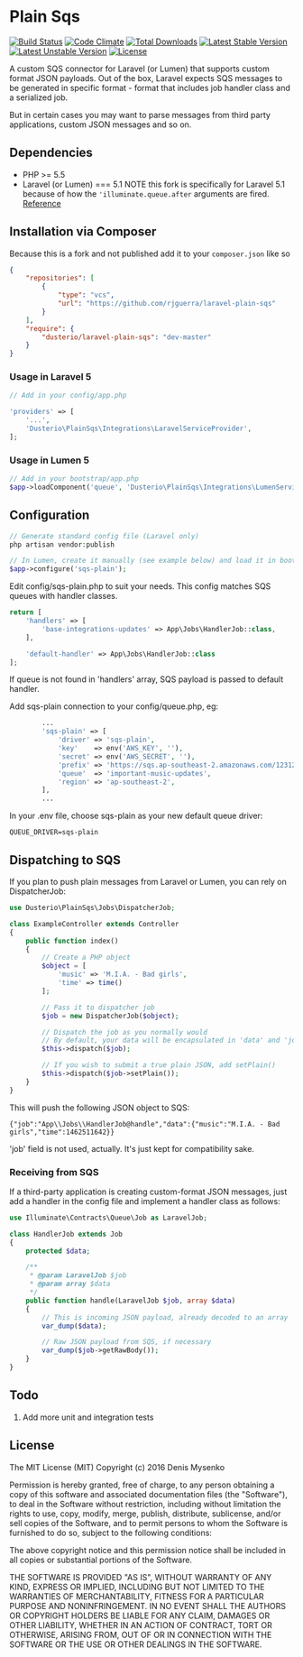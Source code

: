 # Plain Sqs
[![Build Status](https://travis-ci.org/dusterio/laravel-plain-sqs.svg)](https://travis-ci.org/dusterio/laravel-plain-sqs)
[![Code Climate](https://codeclimate.com/github/dusterio/link-preview/badges/gpa.svg)](https://codeclimate.com/github/dusterio/link-preview/badges)
[![Total Downloads](https://poser.pugx.org/dusterio/laravel-plain-sqs/d/total.svg)](https://packagist.org/packages/dusterio/laravel-plain-sqs)
[![Latest Stable Version](https://poser.pugx.org/dusterio/laravel-plain-sqs/v/stable.svg)](https://packagist.org/packages/dusterio/laravel-plain-sqs)
[![Latest Unstable Version](https://poser.pugx.org/dusterio/laravel-plain-sqs/v/unstable.svg)](https://packagist.org/packages/dusterio/laravel-plain-sqs)
[![License](https://poser.pugx.org/dusterio/laravel-plain-sqs/license.svg)](https://packagist.org/packages/dusterio/laravel-plain-sqs)

A custom SQS connector for Laravel (or Lumen) that supports custom format JSON payloads. Out of the box, Laravel expects
SQS messages to be generated in specific format - format that includes job handler class and a serialized job.

But in certain cases you may want to parse messages from third party applications, custom JSON messages and so on.

## Dependencies

* PHP >= 5.5
* Laravel (or Lumen) === 5.1
NOTE this fork is specifically for Laravel 5.1 because of how the 
`'illuminate.queue.after` arguments are fired. [Reference](https://github.com/laravel/framework/blob/5.1/src/Illuminate/Queue/Worker.php#L253)

## Installation via Composer

Because this is a fork and not published add it to your `composer.json` like so

```json
{
    "repositories": [
        {
            "type": "vcs",
            "url": "https://github.com/rjguerra/laravel-plain-sqs"
        }
    ],
    "require": {
        "dusterio/laravel-plain-sqs": "dev-master"
    }
}

```

### Usage in Laravel 5

```php
// Add in your config/app.php

'providers' => [
    '...',
    'Dusterio\PlainSqs\Integrations\LaravelServiceProvider',
];
```

### Usage in Lumen 5

```php
// Add in your bootstrap/app.php
$app->loadComponent('queue', 'Dusterio\PlainSqs\Integrations\LumenServiceProvider');
```

## Configuration

```php
// Generate standard config file (Laravel only)
php artisan vendor:publish

// In Lumen, create it manually (see example below) and load it in bootstrap/app.php
$app->configure('sqs-plain');
```

Edit config/sqs-plain.php to suit your needs. This config matches SQS queues with handler classes.

```php
return [
    'handlers' => [
        'base-integrations-updates' => App\Jobs\HandlerJob::class,
    ],

    'default-handler' => App\Jobs\HandlerJob::class
];
```

If queue is not found in 'handlers' array, SQS payload is passed to default handler.

Add sqs-plain connection to your config/queue.php, eg:
```php
        ...
        'sqs-plain' => [
            'driver' => 'sqs-plain',
            'key'    => env('AWS_KEY', ''),
            'secret' => env('AWS_SECRET', ''),
            'prefix' => 'https://sqs.ap-southeast-2.amazonaws.com/123123/',
            'queue'  => 'important-music-updates',
            'region' => 'ap-southeast-2',
        ],
        ...
```

In your .env file, choose sqs-plain as your new default queue driver:
```
QUEUE_DRIVER=sqs-plain
```

## Dispatching to SQS

If you plan to push plain messages from Laravel or Lumen, you can rely on DispatcherJob:

```php
use Dusterio\PlainSqs\Jobs\DispatcherJob;

class ExampleController extends Controller
{
    public function index()
    {
        // Create a PHP object
        $object = [
            'music' => 'M.I.A. - Bad girls',
            'time' => time()
        ];

        // Pass it to dispatcher job
        $job = new DispatcherJob($object);

        // Dispatch the job as you normally would
        // By default, your data will be encapsulated in 'data' and 'job' field will be added
        $this->dispatch($job);

        // If you wish to submit a true plain JSON, add setPlain()
        $this->dispatch($job->setPlain());
    }
}

```

This will push the following JSON object to SQS:

```
{"job":"App\\Jobs\\HandlerJob@handle","data":{"music":"M.I.A. - Bad girls","time":1462511642}}
```

'job' field is not used, actually. It's just kept for compatibility sake.

### Receiving from SQS

If a third-party application is creating custom-format JSON messages, just add a handler in the config file and
implement a handler class as follows:

```php
use Illuminate\Contracts\Queue\Job as LaravelJob;

class HandlerJob extends Job
{
    protected $data;

    /**
     * @param LaravelJob $job
     * @param array $data
     */
    public function handle(LaravelJob $job, array $data)
    {
        // This is incoming JSON payload, already decoded to an array
        var_dump($data);

        // Raw JSON payload from SQS, if necessary
        var_dump($job->getRawBody());
    }
}

```

## Todo

1. Add more unit and integration tests

## License

The MIT License (MIT)
Copyright (c) 2016 Denis Mysenko

Permission is hereby granted, free of charge, to any person obtaining a copy of this software and associated documentation files (the "Software"), to deal in the Software without restriction, including without limitation the rights to use, copy, modify, merge, publish, distribute, sublicense, and/or sell copies of the Software, and to permit persons to whom the Software is furnished to do so, subject to the following conditions:

The above copyright notice and this permission notice shall be included in all copies or substantial portions of the Software.

THE SOFTWARE IS PROVIDED "AS IS", WITHOUT WARRANTY OF ANY KIND, EXPRESS OR IMPLIED, INCLUDING BUT NOT LIMITED TO THE WARRANTIES OF MERCHANTABILITY, FITNESS FOR A PARTICULAR PURPOSE AND NONINFRINGEMENT. IN NO EVENT SHALL THE AUTHORS OR COPYRIGHT HOLDERS BE LIABLE FOR ANY CLAIM, DAMAGES OR OTHER LIABILITY, WHETHER IN AN ACTION OF CONTRACT, TORT OR OTHERWISE, ARISING FROM, OUT OF OR IN CONNECTION WITH THE SOFTWARE OR THE USE OR OTHER DEALINGS IN THE SOFTWARE.
